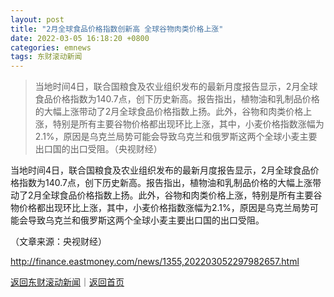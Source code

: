 ```yaml
---
layout: post
title: "2月全球食品价格指数创新高 全球谷物肉类价格上涨"
date: 2022-03-05 16:18:20 +0800
categories: emnews
tags: 东财滚动新闻
---
```

> 当地时间4日，联合国粮食及农业组织发布的最新月度报告显示，2月全球食品价格指数为140.7点，创下历史新高。报告指出，植物油和乳制品价格的大幅上涨带动了2月全球食品价格指数上扬。此外，谷物和肉类价格上涨，特别是所有主要谷物价格都出现环比上涨，其中，小麦价格指数涨幅为2.1%，原因是乌克兰局势可能会导致乌克兰和俄罗斯这两个全球小麦主要出口国的出口受阻。（央视财经）

<p>当地时间4日，联合国粮食及农业组织发布的最新月度报告显示，2月全球食品价格指数为140.7点，创下历史新高。报告指出，植物油和乳制品价格的大幅上涨带动了2月全球食品价格指数上扬。此外，谷物和肉类价格上涨，特别是所有主要谷物价格都出现环比上涨，其中，小麦价格指数涨幅为2.1%，原因是乌克兰局势可能会导致乌克兰和俄罗斯这两个全球小麦主要出口国的出口受阻。</p><p class="em_media">（文章来源：央视财经）</p>

<http://finance.eastmoney.com/news/1355,202203052297982657.html>

[返回东财滚动新闻](//finews.withounder.com/emnews/)｜[返回首页](//finews.withounder.com/)